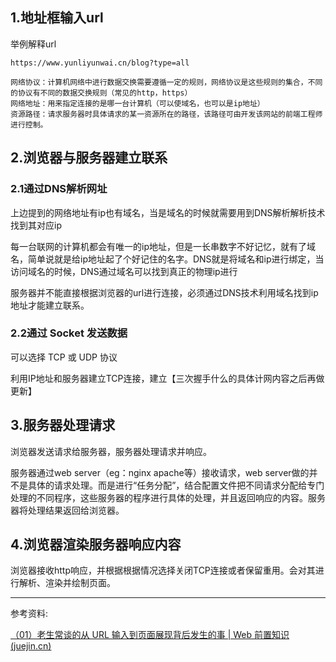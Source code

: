 ## 1.地址框输入url

举例解释url

```
https://www.yunliyunwai.cn/blog?type=all

网络协议：计算机网络中进行数据交换需要遵循一定的规则，网络协议是这些规则的集合，不同的协议有不同的数据交换规则（常见的http，https）
网络地址：用来指定连接的是哪一台计算机（可以使域名，也可以是ip地址）
资源路径：请求服务器时具体请求的某一资源所在的路径，该路径可由开发该网站的前端工程师进行控制。
```

## 2.浏览器与服务器建立联系

### 2.1通过DNS解析网址

上边提到的网络地址有ip也有域名，当是域名的时候就需要用到DNS解析解析技术找到其对应ip

每一台联网的计算机都会有唯一的ip地址，但是一长串数字不好记忆，就有了域名，简单说就是给ip地址起了个好记住的名字。DNS就是将域名和ip进行绑定，当访问域名的时候，DNS通过域名可以找到真正的物理ip进行

服务器并不能直接根据浏览器的url进行连接，必须通过DNS技术利用域名找到ip地址才能建立联系。

### 2.2通过 Socket 发送数据

可以选择 TCP 或 UDP 协议

利用IP地址和服务器建立TCP连接，建立【三次握手什么的具体计网内容之后再做更新】

## 3.服务器处理请求

浏览器发送请求给服务器，服务器处理请求并响应。

服务器通过web server（eg：nginx apache等）接收请求，web server做的并不是具体的请求处理。而是进行“任务分配”，结合配置文件把不同请求分配给专门处理的不同程序，这些服务器的程序进行具体的处理，并且返回响应的内容。服务器将处理结果返回给浏览器。

## 4.浏览器渲染服务器响应内容

浏览器接收http响应，并根据根据情况选择关闭TCP连接或者保留重用。会对其进行解析、渲染并绘制页面。





<hr>

参考资料:

[（01）老生常谈的从 URL 输入到页面展现背后发生的事 | Web 前置知识 (juejin.cn)](https://juejin.cn/post/6844903811320905742)